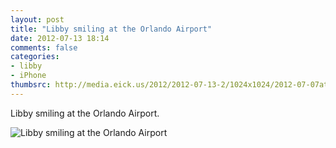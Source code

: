 ```yaml
---
layout: post
title: "Libby smiling at the Orlando Airport"
date: 2012-07-13 18:14
comments: false
categories: 
- libby
- iPhone
thumbsrc: http://media.eick.us/2012/2012-07-13-2/1024x1024/2012-07-07at18.00.27.jpg
---
```

Libby smiling at the Orlando Airport.

![Libby smiling at the Orlando Airport](http://media.eick.us/media/photographs/2012/2012-07-13-2/2012-07-07at18.00.27.jpg)

